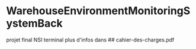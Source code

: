 # WarehouseEnvironmentMonitoringSystemBack
projet final NSI terminal plus d'infos dans ## cahier-des-charges.pdf
